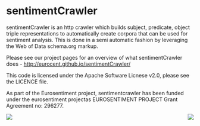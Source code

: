 sentimentCrawler
================

sentimentCrawler is an http crawler which builds subject, predicate, object triple representations to automatically create corpora that can be used for sentiment analysis. This is done in a semi automatic fashion by leveraging the Web of Data schema.org markup.

Please see our project pages for an overview of what sentimentCrawler does - http://eurocent.github.io/sentimentCrawler/

This code is licensed under the Apache Software Licnese v2.0, please see the LICENCE file.

As part of the Eurosentiment project, sentimentcrawler has been funded under the eurosentiment projectas EUROSENTIMENT PROJECT
Grant Agreement no: 296277.

<img src="http://eurosentiment.eu/wp-content/themes/eurosentitheme/images/logo_fp7.gif" align="left"/>
<img src="http://www.lt-innovate.eu/system/files/imagecache/Logo/eurosentiment.png" align="right" />
